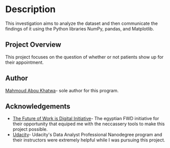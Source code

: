 # Description
This investigation aims to analyze the dataset and then communicate the findings of it using the Python libraries NumPy, pandas, and Matplotlib.

## Project Overview
This project focuses on the question of whether or not patients show up for their appointment.

## Author
[Mahmoud Abou Khatwa](https://github.com/MKhatwa)- sole author for this program.

## Acknowledgements
- [The Future of Work is Digital Initiative](https://egfwd.com/)- The egyptian FWD initiative for their opportunity that equiped me with the neccassery tools to make this project possible.
- [Udacity](https://www.udacity.com/)- Udacity's Data Analyst Professional Nanodegree program and their instructors were extremely helpful while I was pursuing this project.
